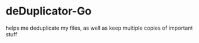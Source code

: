 # deDuplicator-Go
helps me deduplicate my files, as well as keep multiple copies of important stuff
